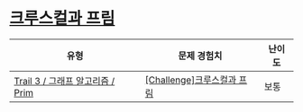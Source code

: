 # [크루스컬과 프림](https://en.codetree.ai/trails/complete/curated-cards/challenge-ga-kruskal-prim)

|유형|문제 경험치|난이도|
|---|---|---|
|[Trail 3 / 그래프 알고리즘 / Prim](https://en.codetree.ai/trail-info/novice-high/)|[[Challenge]크루스컬과 프림](https://en.codetree.ai/trails/complete/curated-cards/challenge-ga-kruskal-prim/)|보통|

